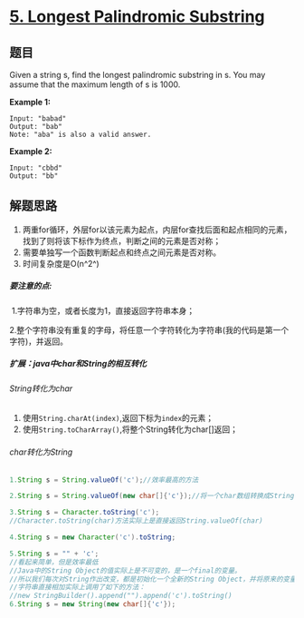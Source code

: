 # [5. Longest Palindromic Substring](https://leetcode-cn.com/problems/longest-palindromic-substring/)

## 题目

Given a string s, find the longest palindromic substring in s. You may assume that the maximum length of s is 1000.

**Example 1:**

```
Input: "babad"
Output: "bab"
Note: "aba" is also a valid answer.
```


**Example 2:**

```
Input: "cbbd"
Output: "bb"
```

##  解题思路

1. 两重for循环，外层for以该元素为起点，内层for查找后面和起点相同的元素，找到了则将该下标作为终点，判断之间的元素是否对称；
2. 需要单独写一个函数判断起点和终点之间元素是否对称。
3. 时间复杂度是O(n^2^)

##### 要注意的点:

​	1.字符串为空，或者长度为1，直接返回字符串本身；

​	2.整个字符串没有重复的字母，将任意一个字符转化为字符串(我的代码是第一个字符)，并返回。

##### 扩展：java中char和String的相互转化

###### String转化为char

1. 使用`String.charAt(index)`,返回下标为`index`的元素；
2. 使用`String.toCharArray()`,将整个String转化为char[]返回；

###### char转化为String

```java
1.String s = String.valueOf('c');//效率最高的方法

2.String s = String.valueOf(new char[]{'c'});//将一个char数组转换成String

3.String s = Character.toString('c');
//Character.toString(char)方法实际上是直接返回String.valueOf(char)

4.String s = new Character('c').toString;

5.String s = "" + 'c';
//看起来简单，但是效率最低
//Java中的String Object的值实际上是不可变的，是一个final的变量。
//所以我们每次对String作出改变，都是初始化一个全新的String Object，并将原来的变量指向了这个新的String
//字符串直接相加实际上调用了如下的方法：
//new StringBuilder().append("").append('c').toString()
6.String s = new String(new char[]{'c'});
```

